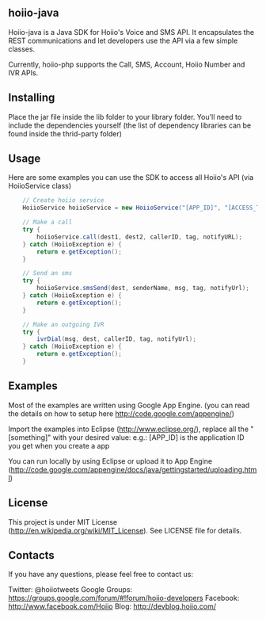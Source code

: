 hoiio-java
-----------------------------
Hoiio-java is a Java SDK for Hoiio's Voice and SMS API. It encapsulates the REST 
communications and let developers use the API via a few simple classes.

Currently, hoiio-php supports the Call, SMS, Account, Hoiio Number and IVR APIs.


Installing 
-----------------------------
Place the jar file inside the lib folder to your library folder. 
You'll need to include the dependencies yourself (the list of dependency libraries 
can be found inside the thrid-party folder)


Usage
-----------------------------
Here are some examples you can use the SDK to access all Hoiio's API (via HoiioService class)

``` java
	// Create hoiio service
	HoiioService hoiioService = new HoiioService("[APP_ID]", "[ACCESS_TOKEN]");

	// Make a call
	try {
		hoiioService.call(dest1, dest2, callerID, tag, notifyURL);
	} catch (HoiioException e) {
		return e.getException();
	}

	// Send an sms
	try {
		hoiioService.smsSend(dest, senderName, msg, tag, notifyUrl);
	} catch (HoiioException e) {
		return e.getException();
	}

	// Make an outgoing IVR
	try {
		ivrDial(msg, dest, callerID, tag, notifyUrl);
	} catch (HoiioException e) {
		return e.getException();
	}
```


Examples
-----------------------------
Most of the examples are written using Google App Engine. (you can read the details 
on how to setup here http://code.google.com/appengine/)

Import the examples into Eclipse (http://www.eclipse.org/), replace all the "[something]"
with your desired value: e.g.: [APP_ID] is the application ID you get when you create a app

You can run locally by using Eclipse or upload it to App Engine 
(http://code.google.com/appengine/docs/java/gettingstarted/uploading.html)


License
-----------------------------
This project is under MIT License (http://en.wikipedia.org/wiki/MIT_License).
See LICENSE file for details.


Contacts
-----------------------------
If you have any questions, please feel free to contact us:

Twitter:        @hoiiotweets
Google Groups:  https://groups.google.com/forum/#!forum/hoiio-developers
Facebook:       http://www.facebook.com/Hoiio
Blog:           http://devblog.hoiio.com/
